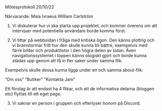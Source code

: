 Mötesprotokoll 20/10/22

Närvarande:
Maia Ivraeus
William Carlström


1. Vi diskuterar hur vi ska starta upp projektet, och kommer överens om att intervjuer med potentiella användare borde komma först.

2. Vi tittar på webbsidan i fråga med kritiska ögon. Den känns plottrig och vi brainstormar fritt hur den skulle kunna bli bättre, 
exempelvis med färre bilder och produktlistor i den högra delen av sidan. Även navigationssystemet i toppen känns ologiskt gjort 
och borde kunna städas upp genom att få in fler saker under samma flik.

Exempelvis skulle dessa kunna ligga under en och samma about-flik:

”Om oss” 
”Butiker” 
”Kontakta Jam” 

Ett förslag är att endast ha 4 flikar, och att de informativa delarna (bloggen etc) flyttas till ett eget page.

3. Vi saknar en person i gruppen och efterlyser honom på Discord.
